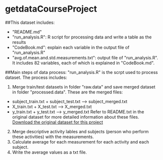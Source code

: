 # getdataCourseProject

##This dataset includes:
- "README.md"
- "run_analysis.R": R script for processing data and write a table as the results
- "CodeBook.md": explain each variable in the output file of "run_analysis.R"
- "avg.of.mean.and.std.measurements.txt": output file of "run_analysis.R". It
includes 82 variables, each of which is explained in "CodeBook.md". 

##Main steps of data process:
"run_analysis.R" is the scrpt used to process dataset. The process
includes:


1. Merge train/test datasets in folder "raw.data" and save
merged dataset in folder "processed.data". These are the
merged files:
  * subject_train.txt + subject_test.txt --> subject_merged.txt
  * X_train.txt + X_test.txt --> X_merged.txt
  * y_train.txt + y_test.txt --> y_merged.txt
Refer to README.txt in the original dataset for more detailed information
about these files. [Download the original dataset for
this project](https://d396qusza40orc.cloudfront.net/getdata%2Fprojectfiles%2FUCI%20HAR%20Dataset.zip)
2. Merge descriptive activity lables and subjects (person who perform
these activities) with the measurements.
3. Calculate average for each measurement for each activity and each
subject.
4. Write the average values as a txt file.
